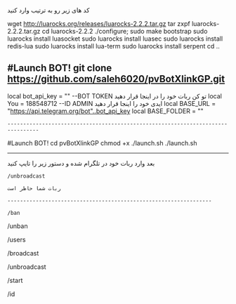 کد های زیر رو به ترتیب وارد کنید 

 wget http://luarocks.org/releases/luarocks-2.2.2.tar.gz
 tar zxpf luarocks-2.2.2.tar.gz
 cd luarocks-2.2.2
 ./configure; sudo make bootstrap
 sudo luarocks install luasocket
 sudo luarocks install luasec
 sudo luarocks install redis-lua
 sudo luarocks install lua-term
 sudo luarocks install serpent
 cd ..

 #Launch BOT!
 git clone https://github.com/saleh6020/pvBotXlinkGP.git
----------------------------------------------------------------- 
 local bot_api_key = "" --BOT TOKEN تو کن ربات خود را در اینجا قرار دهید
    local You = 188548712 --ID ADMIN ایدی خود را اینجا قرار دهید
    local BASE_URL = "https://api.telegram.org/bot"..bot_api_key
    local BASE_FOLDER = ""
    
    --------------------------------------------------------------------------------
 #Launch BOT!
 cd pvBotXlinkGP
 chmod +x ./launch.sh
 ./launch.sh
 
 
 ------------------------------------------
بعد وارد ربات خود در تلگرام شده و دستور زیر را تایپ کنید

    /unbroadcast

    ربات شما حاظر است
    
    -----------------------------------------------------------------
    
    /ban

/unban

/users

/broadcast

/unbroadcast

/start

/id 
